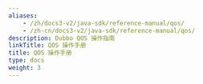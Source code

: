```yaml
---
aliases:
    - /zh/docs3-v2/java-sdk/reference-manual/qos/
    - /zh-cn/docs3-v2/java-sdk/reference-manual/qos/
description: Dubbo QOS 操作指南
linkTitle: QOS 操作手册
title: QOS 操作手册
type: docs
weight: 3
---
```

